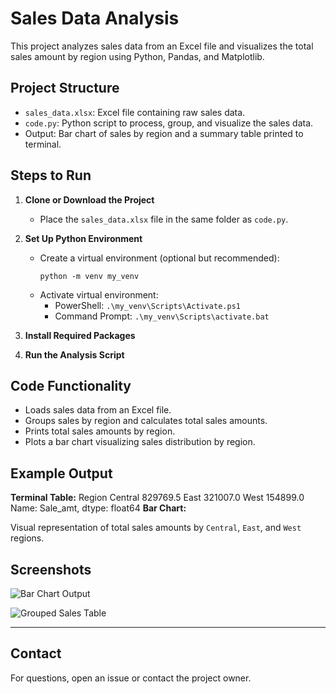 # Sales Data Analysis

This project analyzes sales data from an Excel file and visualizes the total sales amount by region using Python, Pandas, and Matplotlib.

## Project Structure

- `sales_data.xlsx`: Excel file containing raw sales data.
- `code.py`: Python script to process, group, and visualize the sales data.
- Output: Bar chart of sales by region and a summary table printed to terminal.

## Steps to Run

1. **Clone or Download the Project**
   - Place the `sales_data.xlsx` file in the same folder as `code.py`.

2. **Set Up Python Environment**
   - Create a virtual environment (optional but recommended):
     ```
     python -m venv my_venv
     ```
   - Activate virtual environment:
     - PowerShell: `.\my_venv\Scripts\Activate.ps1`
     - Command Prompt: `.\my_venv\Scripts\activate.bat`

3. **Install Required Packages**

4. **Run the Analysis Script**

## Code Functionality

- Loads sales data from an Excel file.
- Groups sales by region and calculates total sales amounts.
- Prints total sales amounts by region.
- Plots a bar chart visualizing sales distribution by region.

## Example Output

**Terminal Table:**
Region
Central 829769.5
East 321007.0
West 154899.0
Name: Sale_amt, dtype: float64
**Bar Chart:**

Visual representation of total sales amounts by `Central`, `East`, and `West` regions.

## Screenshots

![Bar Chart Output](./Screenshot-2025-09-29-210624.jpg)

![Grouped Sales Table](./Screenshot-2025-09-29-210646.jpg)


---

## Contact

For questions, open an issue or contact the project owner.
